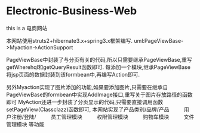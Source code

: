 # Electronic-Business-Web
this is a 电商网站

本网站使用struts2+hibernate3.x+spring3.x框架编写.
uml:PageViewBase->Myaction->ActionSupport

PageViewBase中封装了与分页有关的代码,所以只需要继承PageViewBase,重写getWherehql和getQueryResult函数即可.
每添加一个模块,继承PageViewBase将jsp页面的数据封装到该formbean中,再编写Action即可.

另外Myaction实现了图片添加的功能,如果要添加图片,只需要在继承自PageViewBase的formbean中实现AddImage接口,重写关于图片存放路径的函数即可
MyAction还进一步封装了分页显示的代码,只需要直接调用函数setPageView(Class<T>clazz)函数即可,
本网站实现了产品类别/品牌/产品 
          用户注册/登陆/
          员工管理模块
          权限管理模块
          购物车模块
          文件管理模块
等功能
